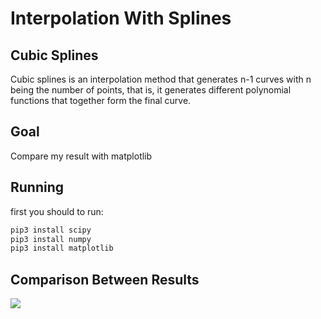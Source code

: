 # Interpolation With Splines

## Cubic Splines

Cubic splines is an interpolation method that generates n-1 curves 
with n being the number of points, that is, it generates different 
polynomial functions that together form the final curve.

## Goal

Compare my result with matplotlib


## Running 

first you should to run: 


```sh
pip3 install scipy
pip3 install numpy
pip3 install matplotlib
```

## Comparison Between Results

![](../MySpline.png)
